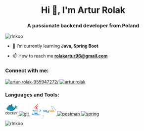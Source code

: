 <h1 align="center">Hi 👋, I'm Artur Rolak</h1>
<h3 align="center">A passionate backend developer from Poland</h3>

<p align="left"> <img src="https://komarev.com/ghpvc/?username=rlnkoo&label=Profile%20views&color=0e75b6&style=flat" alt="rlnkoo" /> </p>

- 🌱 I’m currently learning **Java, Spring Boot**

- 📫 How to reach me **rolakartur96@gmail.com**

<h3 align="left">Connect with me:</h3>
<p align="left">
<a href="https://linkedin.com/in/artur-rolak-955947272/" target="blank"><img align="center" src="https://raw.githubusercontent.com/rahuldkjain/github-profile-readme-generator/master/src/images/icons/Social/linked-in-alt.svg" alt="artur-rolak-955947272/" height="30" width="40" /></a>
<a href="https://instagram.com/artur.rolak" target="blank"><img align="center" src="https://raw.githubusercontent.com/rahuldkjain/github-profile-readme-generator/master/src/images/icons/Social/instagram.svg" alt="artur.rolak" height="30" width="40" /></a>
</p>

<h3 align="left">Languages and Tools:</h3>
<p align="left"> <a href="https://www.docker.com/" target="_blank" rel="noreferrer"> <img src="https://raw.githubusercontent.com/devicons/devicon/master/icons/docker/docker-original-wordmark.svg" alt="docker" width="40" height="40"/> </a> <a href="https://git-scm.com/" target="_blank" rel="noreferrer"> <img src="https://www.vectorlogo.zone/logos/git-scm/git-scm-icon.svg" alt="git" width="40" height="40"/> </a> <a href="https://www.java.com" target="_blank" rel="noreferrer"> <img src="https://raw.githubusercontent.com/devicons/devicon/master/icons/java/java-original.svg" alt="java" width="40" height="40"/> </a> <a href="https://www.mysql.com/" target="_blank" rel="noreferrer"> <img src="https://raw.githubusercontent.com/devicons/devicon/master/icons/mysql/mysql-original-wordmark.svg" alt="mysql" width="40" height="40"/> </a> <a href="https://postman.com" target="_blank" rel="noreferrer"> <img src="https://www.vectorlogo.zone/logos/getpostman/getpostman-icon.svg" alt="postman" width="40" height="40"/> </a> <a href="https://spring.io/" target="_blank" rel="noreferrer"> <img src="https://www.vectorlogo.zone/logos/springio/springio-icon.svg" alt="spring" width="40" height="40"/> </a> </p>

<p><img align="left" src="https://github-readme-stats.vercel.app/api/top-langs?username=rlnkoo&show_icons=true&locale=en&layout=compact" alt="rlnkoo" /></p>

